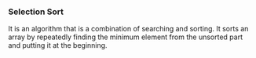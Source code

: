 <h3>Selection Sort</h3>

It is an algorithm that is a combination of searching and sorting. It sorts an array by repeatedly finding the minimum element from the unsorted part and putting it at the beginning.
